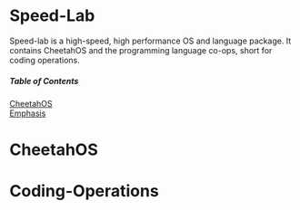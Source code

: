 # Speed-Lab

Speed-lab is a high-speed, high performance OS and language package. It contains CheetahOS and the programming language co-ops, short for coding operations. 

##### Table of Contents  
[CheetahOS](#CheetahOS)  
[Emphasis](#Coding-Operations)  

# CheetahOS

# Coding-Operations
